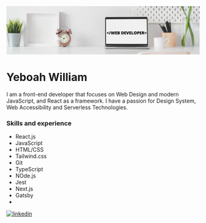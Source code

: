 ![I am Front-End Developer](https://github.com/Billboah/billboah/blob/main/Clean%20Work%20Place%20LinkedIn%20Banner.png)
# Yeboah William

I am a front-end developer that focuses on Web Design and modern JavaScript, and React as a framework. I have a passion for Design System, Web Accessibility and Serverless Technologies.

### Skills and experience

- React.js
- JavaScript
- HTML/CSS
- Tailwind.css
- Git
- TypeScript
- NOde.js
- Jest
- Next.js
- Gatsby
- 



[<img src='https://cdn.jsdelivr.net/npm/simple-icons@3.0.1/icons/linkedin.svg' alt='linkedin' height='30'>](https://www.linkedin.com/in/billboah/)  

